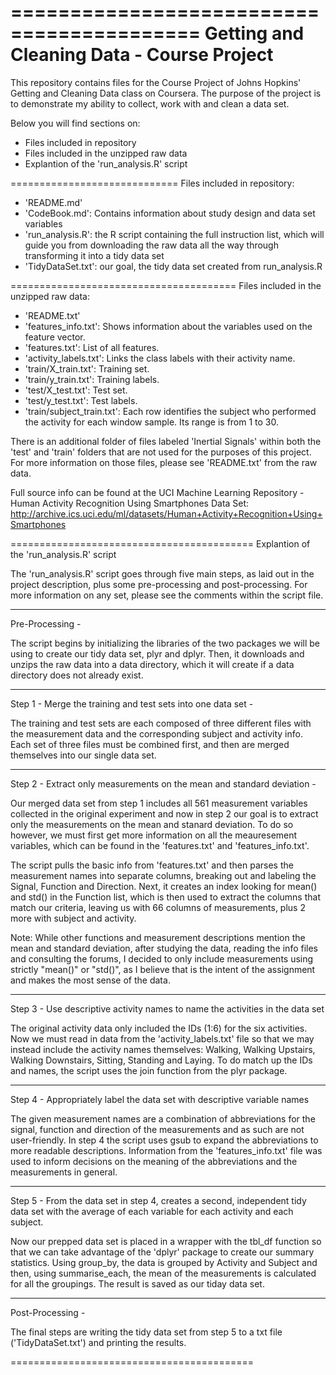 ==========================================
Getting and Cleaning Data - Course Project
==========================================

This repository contains files for the Course Project of Johns Hopkins' Getting and Cleaning Data class on Coursera. The purpose of the project is to demonstrate my ability to collect, work with and clean a data set.

Below you will find sections on:
- Files included in repository
- Files included in the unzipped raw data
- Explantion of the 'run_analysis.R' script

=============================
Files included in repository:
- 'README.md'
- 'CodeBook.md': Contains information about study design and data set variables
- 'run_analysis.R': the R script containing the full instruction list, which will guide you from downloading the raw data all the way through transforming it into a tidy data set
- 'TidyDataSet.txt': our goal, the tidy data set created from run_analysis.R

=======================================
Files included in the unzipped raw data:
- 'README.txt'
- 'features_info.txt': Shows information about the variables used on the feature vector.
- 'features.txt': List of all features.
- 'activity_labels.txt': Links the class labels with their activity name.
- 'train/X_train.txt': Training set.
- 'train/y_train.txt': Training labels.
- 'test/X_test.txt': Test set.
- 'test/y_test.txt': Test labels.
- 'train/subject_train.txt': Each row identifies the subject who performed the activity for each window sample. Its range is from 1 to 30. 

There is an additional folder of files labeled 'Inertial Signals' within both the 'test' and 'train' folders that are not used for the purposes of this project. For more information on those files, please see 'README.txt' from the raw data.

Full source info can be found at the UCI Machine Learning Repository - Human Activity Recognition Using Smartphones Data Set: http://archive.ics.uci.edu/ml/datasets/Human+Activity+Recognition+Using+Smartphones

==========================================
Explantion of the 'run_analysis.R' script

The 'run_analysis.R' script goes through five main steps, as laid out in the project description, plus some pre-processing and post-processing. For more information on any set, please see the comments within the script file.

---
Pre-Processing - 

The script begins by initializing the libraries of the two packages we will be using to create our tidy data set, plyr and dplyr. Then, it downloads and unzips the raw data into a data directory, which it will create if a data directory does not already exist.

---
Step 1 - Merge the training and test sets into one data set - 

The training and test sets are each composed of three different files with the measurement data and the corresponding subject and activity info. Each set of three files must be combined first, and then are merged themselves into our single data set.

---
Step 2 - Extract only measurements on the mean and standard deviation - 

Our merged data set from step 1 includes all 561 measurement variables collected in the original experiment and now in step 2 our goal is to extract only the measurements on the mean and stanard deviation. To do so however, we must first get more information on all the meauresement variables, which can be found in the 'features.txt' and 'features_info.txt'. 

The script pulls the basic info from 'features.txt' and then parses the measurement names into separate columns, breaking out and labeling the Signal, Function and Direction. Next, it creates an index looking for mean() and std() in the Function list, which is then used to extract the columns that match our criteria, leaving us with 66 columns of measurements, plus 2 more with subject and activity. 

Note: While other functions and measurement descriptions mention the mean and standard deviation, after studying the data, reading the info files and consulting the forums, I decided to only include measurements using strictly "mean()" or "std()", as I believe that is the intent of the assignment and makes the most sense of the data.

---
Step 3 - Use descriptive activity names to name the activities in the data set

The original activity data only included the IDs (1:6) for the six activities. Now we must read in data from the 'activity_labels.txt' file so that we may instead include the activity names themselves: Walking, Walking Upstairs, Walking Downstairs, Sitting, Standing and Laying. To do match up the IDs and names, the script uses the join function from the plyr package.

---
Step 4 - Appropriately label the data set with descriptive variable names

The given measurement names are a combination of abbreviations for the signal, function and direction of the measurements and as such are not user-friendly. In step 4 the script uses gsub to expand the abbreviations to more readable descriptions. Information from the 'features_info.txt' file was used to inform decisions on the meaning of the abbreviations and the measurements in general.

---
Step 5 - From the data set in step 4, creates a second, independent tidy data set with the average of each variable for each activity and each subject.

Now our prepped data set is placed in a wrapper with the tbl_df function so that we can take advantage of the 'dplyr' package to create our summary statistics.
Using group_by, the data is grouped by Activity and Subject and then, using summarise_each, the mean of the measurements is calculated for all the groupings. The result is saved as our tiday data set.

---
Post-Processing -

The final steps are writing the tidy data set from step 5 to a txt file ('TidyDataSet.txt') and printing the results.

==========================================







